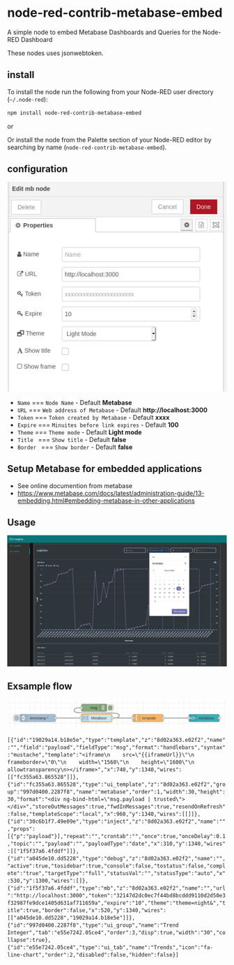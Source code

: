 # node-red-contrib-metabase-embed

A simple node to embed Metabase Dashboards and Queries for the Node-RED Dashboard

These nodes uses jsonwebtoken.

## install

To install the node run the following from your Node-RED user directory (`~/.node-red`):

```bash
npm install node-red-contrib-metabase-embed
```

or

Or install the node from the Palette section of your Node-RED editor by searching by name (`node-red-contrib-metabase-embed`).

## configuration

![Examples Image](pictures/config_mb.png)

- `Name`    === `Node Name` - Default **Metabase**
- `URL`     === `Web address of Metabase` - Default **http://localhost:3000**
- `Token`   === `Token created by Metabase` - Default **xxxx**
- `Expire`  === `Minuites before link expires` - Default **100**
- `Theme`   === `Theme mode` - Default **Light mode**
- `Title `  === `Show title` - Default **false**
- `Border ` === `Show border` - Default **false**

## Setup Metabase for embedded applications
- See online documention from metabase
- https://www.metabase.com/docs/latest/administration-guide/13-embedding.html#embedding-metabase-in-other-applications

## Usage

![Examples Image](pictures/metabase_embedded_node-red-ui.png)


## Exsample flow

![Examples Image](pictures/flow.png)

`[{"id":"19029a14.b18e5e","type":"template","z":"8d02a363.e02f2","name":"","field":"payload","fieldType":"msg","format":"handlebars","syntax":"mustache","template":"<iframe\n    src=\"{{iframeUrl}}\"\n    frameborder=\"0\"\n    width=\"1560\"\n    height=\"1600\"\n    allowtransparency\n></iframe>","x":740,"y":1340,"wires":[["fc355a63.865528"]]},{"id":"fc355a63.865528","type":"ui_template","z":"8d02a363.e02f2","group":"997d0400.2287f8","name":"metabase","order":1,"width":30,"height":30,"format":"<div ng-bind-html=\"msg.payload | trusted\"></div>","storeOutMessages":true,"fwdInMessages":true,"resendOnRefresh":false,"templateScope":"local","x":960,"y":1340,"wires":[[]]},{"id":"30c6b1f7.49e09e","type":"inject","z":"8d02a363.e02f2","name":"","props":[{"p":"payload"}],"repeat":"","crontab":"","once":true,"onceDelay":0.1,"topic":"","payload":"","payloadType":"date","x":310,"y":1340,"wires":[["1f5f37a6.4fddf"]]},{"id":"a045de10.dd5228","type":"debug","z":"8d02a363.e02f2","name":"","active":true,"tosidebar":true,"console":false,"tostatus":false,"complete":"true","targetType":"full","statusVal":"","statusType":"auto","x":530,"y":1300,"wires":[]},{"id":"1f5f37a6.4fddf","type":"mb","z":"8d02a363.e02f2","name":"","url":"http://localhost:3000","token":"32147d2dc0ec7f44bd8bcddd9110d2d50e3f32987fe9dce1405d631af711659a","expire":"10","theme":"theme=night&","title":true,"border":false,"x":520,"y":1340,"wires":[["a045de10.dd5228","19029a14.b18e5e"]]},{"id":"997d0400.2287f8","type":"ui_group","name":"Trend Integer","tab":"e55e7242.05ce4","order":3,"disp":true,"width":"30","collapse":true},{"id":"e55e7242.05ce4","type":"ui_tab","name":"Trends","icon":"fa-line-chart","order":2,"disabled":false,"hidden":false}]`




